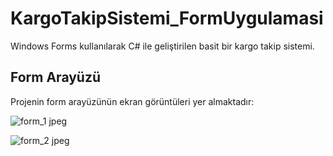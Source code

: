# KargoTakipSistemi_FormUygulamasi
Windows Forms kullanılarak C# ile geliştirilen basit bir kargo takip sistemi. 
## Form Arayüzü

Projenin form arayüzünün ekran görüntüleri yer almaktadır:

![form_1 jpeg](https://github.com/user-attachments/assets/f891530a-2db3-4b9e-b9c1-9b298219564d)

![form_2 jpeg](https://github.com/user-attachments/assets/8cac83f4-d2e3-46ae-8442-23de191d9759)
